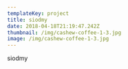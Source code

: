 ```yaml
---
templateKey: project
title: siodmy
date: 2018-04-18T21:19:47.242Z
thumbnail: /img/cashew-coffee-1-3.jpg
image: /img/cashew-coffee-1-3.jpg
---
```

siodmy
